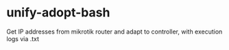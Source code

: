 # unify-adopt-bash
Get IP addresses from mikrotik router and adapt to controller, with execution logs via .txt

